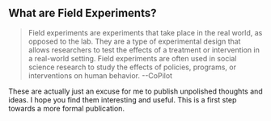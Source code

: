 ## What are Field Experiments?

> Field experiments are experiments that take place in the real world, as opposed to the lab. They are a type of experimental design that allows researchers to test the effects of a treatment or intervention in a real-world setting. Field experiments are often used in social science research to study the effects of policies, programs, or interventions on human behavior.
--CoPilot 

These are actually just an excuse for me to publish unpolished thoughts and ideas. I hope you find them interesting and useful. This is a first step towards a more formal publication. 
